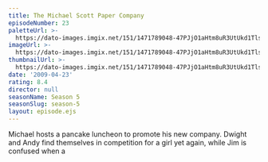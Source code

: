```yaml
---
title: The Michael Scott Paper Company
episodeNumber: 23
paletteUrl: >-
  https://dato-images.imgix.net/151/1471789048-47PJjO1aHtm8uR3UtUkd1Tlsg5P.jpg?auto=enhance&ch=DPR%2CWidth&palette=json
imageUrl: >-
  https://dato-images.imgix.net/151/1471789048-47PJjO1aHtm8uR3UtUkd1Tlsg5P.jpg?auto=compress%2Cformat&ch=DPR%2CWidth&w=500
thumbnailUrl: >-
  https://dato-images.imgix.net/151/1471789048-47PJjO1aHtm8uR3UtUkd1Tlsg5P.jpg?auto=enhance&ch=DPR%2CWidth&fit=crop&fm=jpg&h=280&w=500
date: '2009-04-23'
rating: 8.4
director: null
seasonName: Season 5
seasonSlug: season-5
layout: episode.ejs
---
```


Michael hosts a pancake luncheon to promote his new company. Dwight and Andy find themselves in competition for a girl yet again, while Jim is confused when a